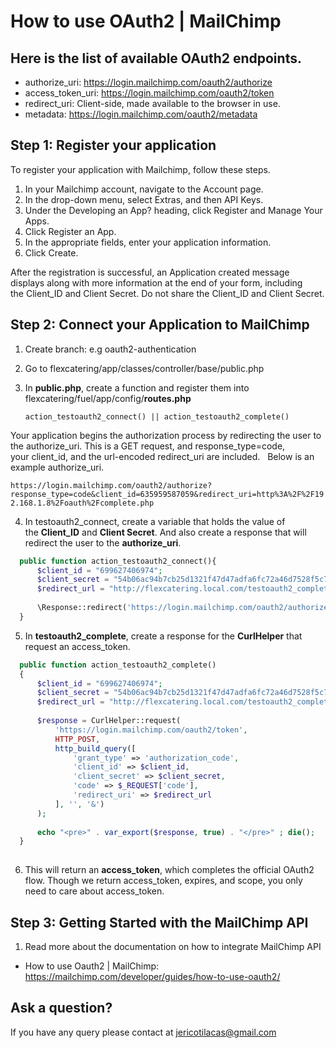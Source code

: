 # How to use OAuth2 | MailChimp

## Here is the list of available OAuth2 endpoints.

* authorize_uri: https://login.mailchimp.com/oauth2/authorize
* access_token_uri: https://login.mailchimp.com/oauth2/token
* redirect_uri: Client-side, made available to the browser in use.
* metadata: https://login.mailchimp.com/oauth2/metadata

## Step 1: Register your application

To register your application with Mailchimp, follow these steps.

1. In your Mailchimp account, navigate to the Account page.
2. In the drop-down menu, select Extras, and then API Keys.
3. Under the Developing an App? heading, click Register and Manage Your Apps.
4. Click Register an App.
5. In the appropriate fields, enter your application information.
6. Click Create.

After the registration is successful, an Application created message displays along with more information at the end of your form, including the Client_ID and Client Secret. Do not share the Client_ID and Client Secret.

## Step 2: Connect your Application to MailChimp

1. Create branch: e.g oauth2-authentication
2. Go to flexcatering/app/classes/controller/base/public.php
3. In **public.php**, create a function and register them into
flexcatering/fuel/app/config/**routes.php**

    `action_testoauth2_connect() || action_testoauth2_complete()`

Your application begins the authorization process by redirecting the user to the authorize_uri. This is a GET request, and response_type=code, your client_id, and the url-encoded redirect_uri are included. 
  
Below is an example authorize_uri.

  ` https://login.mailchimp.com/oauth2/authorize?
    response_type=code&client_id=635959587059&redirect_uri=http%3A%2F%2F192.168.1.8%2Foauth%2Fcomplete.php `
    
4. In testoauth2_connect, create a variable that holds the value of the **Client_ID** and **Client Secret**. And also create a response that will redirect the user to the **authorize_uri**.

 ```php
   public function action_testoauth2_connect(){
       $client_id = "699627406974";
       $client_secret = "54b06ac94b7cb25d1321f47d47adfa6fc72a46d7528f5c79c0";
       $redirect_url = "http://flexcatering.local.com/testoauth2_complete";
   
       \Response::redirect('https://login.mailchimp.com/oauth2/authorize?response_type=code&client_id='.urlencode($client_id).'&redirect_uri='.urlencode($redirect_url));
   } 
 ```
 
 5. In **testoauth2_complete**, create a response for the **CurlHelper** that request an access_token.
 
  ```php
    public function action_testoauth2_complete()
    {
        $client_id = "699627406974";
        $client_secret = "54b06ac94b7cb25d1321f47d47adfa6fc72a46d7528f5c79c0";
        $redirect_url = "http://flexcatering.local.com/testoauth2_complete";
    
        $response = CurlHelper::request(
            'https://login.mailchimp.com/oauth2/token',
            HTTP_POST,
            http_build_query([
                'grant_type' => 'authorization_code',
                'client_id' => $client_id,
                'client_secret' => $client_secret,
                'code' => $_REQUEST['code'],
                'redirect_uri' => $redirect_url
            ], '', '&')
        );
    
        echo "<pre>" . var_export($response, true) . "</pre>" ; die();
    }
    
  ```
  
6. This will return an **access_token**, which completes the official OAuth2 flow. Though we return access_token, expires, and scope, you only need to care about access_token. 


## Step 3: Getting Started with the MailChimp API

1. Read more about the documentation on how to integrate MailChimp API

* How to use Oauth2 | MailChimp:  https://mailchimp.com/developer/guides/how-to-use-oauth2/



## Ask a question?
    
If you have any query please contact at jericotilacas@gmail.com 
